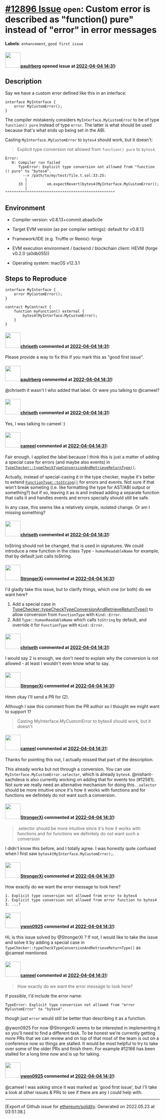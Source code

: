 # [\#12896 Issue](https://github.com/ethereum/solidity/issues/12896) `open`: Custom error is described as "function() pure" instead of "error" in error messages
**Labels**: `enhancement`, `good first issue`


#### <img src="https://avatars.githubusercontent.com/u/8782666?u=25ad8718554ed55982a48263112eec6c46115225&v=4" width="50">[paulrberg](https://github.com/paulrberg) opened issue at [2022-04-04 14:31](https://github.com/ethereum/solidity/issues/12896):

## Description

<!--Please shortly describe the bug you have found, and what you expect instead.-->

Say we have a custom error defined like this in an interface:

```solidity
interface MyInterface {
    error MyCustomError();
}
```

The compiler mistakenly considers `MyInterface.MyCustomError` to be of type `function() pure` instead of type `error`. The latter is what should be used because that's what ends up being set in the ABI.

Casting `MyInterface.MyCustomError` to `bytes4` should work, but it doesn't:

> Explicit type conversion not allowed from `function() pure` to `bytes4`.

```text
Error:
   0: Compiler run failed
      TypeError: Explicit type conversion not allowed from "function () pure" to "bytes4".
        --> /path/to/my/test/file.t.sol:33:25:
         |
      33 |         vm.expectRevert(bytes4(MyInterface.MyCustomError));
         |                         ^^^^^^^^^^^^^^^^^^^^^^^^^^^^^^^^^^^^^^^^^^^^^^^^^^
```

## Environment

- Compiler version: v0.8.13+commit.abaa5c0e
- Target EVM version (as per compiler settings): default for v0.8.13
- Framework/IDE (e.g. Truffle or Remix): forge
- EVM execution environment / backend / blockchain client: HEVM (forge v0.2.0 (a0db055))

- Operating system: macOS v12.3.1

## Steps to Reproduce

```solidity
interface MyInterface {
    error MyCustomError();
}

contract MyContract {
    function myFunction() external {
        bytes4(MyInterface.MyCustomError);
    }
}
```

#### <img src="https://avatars.githubusercontent.com/u/9073706?v=4" width="50">[chriseth](https://github.com/chriseth) commented at [2022-04-04 14:31](https://github.com/ethereum/solidity/issues/12896#issuecomment-1094964951):

Please provide a way to fix this if you mark this as "good first issue".

#### <img src="https://avatars.githubusercontent.com/u/8782666?u=25ad8718554ed55982a48263112eec6c46115225&v=4" width="50">[paulrberg](https://github.com/paulrberg) commented at [2022-04-04 14:31](https://github.com/ethereum/solidity/issues/12896#issuecomment-1095003238):

@chriseth it wasn't I who added that label. Or were you talking to @cameel?

#### <img src="https://avatars.githubusercontent.com/u/9073706?v=4" width="50">[chriseth](https://github.com/chriseth) commented at [2022-04-04 14:31](https://github.com/ethereum/solidity/issues/12896#issuecomment-1095087130):

Yes, I was talking to cameel :)

#### <img src="https://avatars.githubusercontent.com/u/137030?v=4" width="50">[cameel](https://github.com/cameel) commented at [2022-04-04 14:31](https://github.com/ethereum/solidity/issues/12896#issuecomment-1095438214):

Fair enough. I applied the label because I think this is just a matter of adding a special case for errors (and maybe also events) in [`TypeChecker::typeCheckTypeConversionAndRetrieveReturnType()`](https://github.com/ethereum/solidity/blob/v0.8.13/libsolidity/analysis/TypeChecker.cpp#L1753-L1876). 

Actually, instead of special-casing it in the type checker, maybe it's better to extend [`FunctionType::toString()`](https://github.com/ethereum/solidity/blob/v0.8.13/libsolidity/ast/Types.cpp#L3093-L3120) for errors and events. Not sure if that won't break someting (i.e. like formatting the type for AST/ABI output or something?) but if so, leaving it as is and instead adding a separate function that calls it and handles events and errors specially should still be safe.

In any case, this seems like a relatively simple, isolated change. Or am I missing something?

#### <img src="https://avatars.githubusercontent.com/u/9073706?v=4" width="50">[chriseth](https://github.com/chriseth) commented at [2022-04-04 14:31](https://github.com/ethereum/solidity/issues/12896#issuecomment-1095533784):

toString should not be changed, that is used in signatures. We could introduce a new function in the class Type - `humanReadableName` for example, that by default just calls toString.

#### <img src="https://avatars.githubusercontent.com/u/26714592?u=21fbc49f14689d45fe8ea651dbf78bdac7ec90ba&v=4" width="50">[StrongerXi](https://github.com/StrongerXi) commented at [2022-04-04 14:31](https://github.com/ethereum/solidity/issues/12896#issuecomment-1095558336):

I'd gladly take this issue, but to clarify things, which one (or both) do we want here?
1. Add a special case in [TypeChecker::typeCheckTypeConversionAndRetrieveReturnType()](https://github.com/ethereum/solidity/blob/v0.8.13/libsolidity/analysis/TypeChecker.cpp#L1753-L1876) to allow conversion from `FunctionType` with `Kind::Error`.
2. Add `Type::humanReadableName` which calls `toString` by default, and override it for `FunctionType` with `Kind::Error`.

#### <img src="https://avatars.githubusercontent.com/u/9073706?v=4" width="50">[chriseth](https://github.com/chriseth) commented at [2022-04-04 14:31](https://github.com/ethereum/solidity/issues/12896#issuecomment-1096258793):

I would say 2 is enough, we don't need to explain why the conversion is not allowed - at least I wouldn't even know what to say.

#### <img src="https://avatars.githubusercontent.com/u/26714592?u=21fbc49f14689d45fe8ea651dbf78bdac7ec90ba&v=4" width="50">[StrongerXi](https://github.com/StrongerXi) commented at [2022-04-04 14:31](https://github.com/ethereum/solidity/issues/12896#issuecomment-1098678386):

Hmm okay I'll send a PR for (2).

Although I saw this comment from the PR author so I thought we might want to support 1?

> Casting MyInterface.MyCustomError to bytes4 should work, but it doesn't

#### <img src="https://avatars.githubusercontent.com/u/137030?v=4" width="50">[cameel](https://github.com/cameel) commented at [2022-04-04 14:31](https://github.com/ethereum/solidity/issues/12896#issuecomment-1099122560):

Thanks for pointing this out, I actually missed that part of the description.

This already works but not through a conversion. You can use `MyInterface.MyCustomError.selector`, which is already `bytes4`. @nishant-sachdeva is also currently working on adding that for events too (#12581). Not sure we really need an alternative mechanism for doing this. `.selector` should be more intuitive since it's how it works with functions and for functions we definitely do not want such a conversion.

#### <img src="https://avatars.githubusercontent.com/u/26714592?u=21fbc49f14689d45fe8ea651dbf78bdac7ec90ba&v=4" width="50">[StrongerXi](https://github.com/StrongerXi) commented at [2022-04-04 14:31](https://github.com/ethereum/solidity/issues/12896#issuecomment-1099291164):

> .selector should be more intuitive since it's how it works with functions and for functions we definitely do not want such a conversion

I didn't know this before, and I totally agree. I was honestly quite confused when I first saw `bytes4(MyInterface.MyCustomError);`.

#### <img src="https://avatars.githubusercontent.com/u/26714592?u=21fbc49f14689d45fe8ea651dbf78bdac7ec90ba&v=4" width="50">[StrongerXi](https://github.com/StrongerXi) commented at [2022-04-04 14:31](https://github.com/ethereum/solidity/issues/12896#issuecomment-1099776292):

How exactly do we want the error message to look here? 

```
1. Explicit type conversion not allowed from error to bytes4
2. Explicit type conversion not allowed from error function to bytes4
3. ...?
```

#### <img src="https://avatars.githubusercontent.com/u/55167480?v=4" width="50">[ywon0925](https://github.com/ywon0925) commented at [2022-04-04 14:31](https://github.com/ethereum/solidity/issues/12896#issuecomment-1105344851):

Hi, is this issue solved by @StrongerXi ?
If not, I would like to take the issue and solve it by adding a special case in `TypeChecker::typeCheckTypeConversionAndRetrieveReturnType()` as @cameel mentioned.

#### <img src="https://avatars.githubusercontent.com/u/137030?v=4" width="50">[cameel](https://github.com/cameel) commented at [2022-04-04 14:31](https://github.com/ethereum/solidity/issues/12896#issuecomment-1108853261):

> How exactly do we want the error message to look here?

If possible, I'd include the error name:
```
TypeError: Explicit type conversion not allowed from "error MyCustomError" to "bytes4".
```
though just `error` would still be better than describing it as a function.

@ywon0925 For now @StrongerXi seems to be interested in implementing it so you'll need to find a different task. To be honest we're currently getting more PRs that we can review and on top of that most of the team is out on a conference now so things are stalled. It would be most helpful to try to take over some of the older PRs and finish them. For example #12166 has been stalled for a long time now and is up for taking.

#### <img src="https://avatars.githubusercontent.com/u/55167480?v=4" width="50">[ywon0925](https://github.com/ywon0925) commented at [2022-04-04 14:31](https://github.com/ethereum/solidity/issues/12896#issuecomment-1109868750):

@cameel I was asking since it was marked as 'good first issue', but I'll take a look at other issues & PRs to see if there are any I could help with.


-------------------------------------------------------------------------------



[Export of Github issue for [ethereum/solidity](https://github.com/ethereum/solidity). Generated on 2022.05.23 at 03:51:38.]
